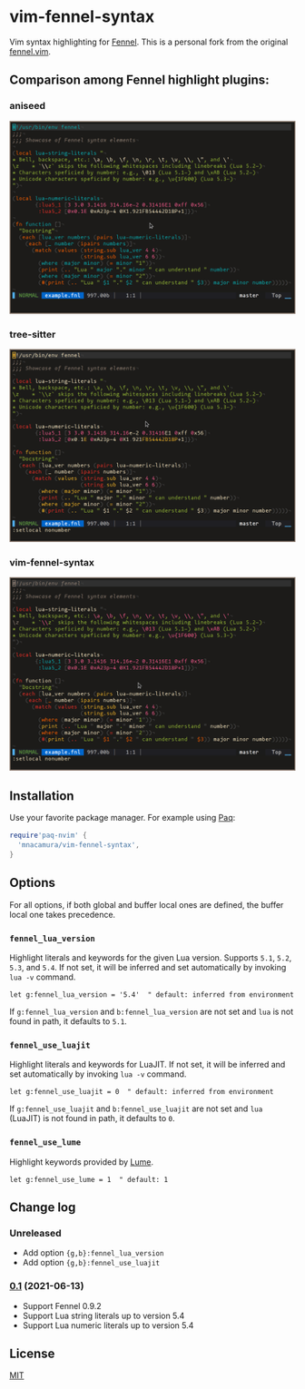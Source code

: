 # vim-fennel-syntax

Vim syntax highlighting for [Fennel][1].
This is a personal fork from the original [fennel.vim][2].

## Comparison among Fennel highlight plugins:

### aniseed
![aniseed](./data/aniseed.png)

### tree-sitter
![tree-sitter-fennel](./data/treesitter.png)

### vim-fennel-syntax
![vim-fennel-syntax](./data/example.png)

## Installation

Use your favorite package manager. For example using [Paq][3]:

```lua
require'paq-nvim' {
  'mnacamura/vim-fennel-syntax',
}
```

## Options

For all options, if both global and buffer local ones are defined, the
buffer local one takes precedence.

### `fennel_lua_version`

Highlight literals and keywords for the given Lua version.
Supports `5.1`, `5.2`, `5.3`, and `5.4`.
If not set, it will be inferred and set automatically by invoking `lua -v`
command.

```
let g:fennel_lua_version = '5.4'  " default: inferred from environment
```

If `g:fennel_lua_version` and `b:fennel_lua_version` are not set and `lua` is
not found in path, it defaults to `5.1`.

### `fennel_use_luajit`

Highlight literals and keywords for LuaJIT.
If not set, it will be inferred and set automatically by invoking `lua -v`
command.

```vim
let g:fennel_use_luajit = 0  " default: inferred from environment
```

If `g:fennel_use_luajit` and `b:fennel_use_luajit` are not set and
`lua` (LuaJIT) is not found in path, it defaults to `0`.

### `fennel_use_lume`

Highlight keywords provided by [Lume][4].

```vim
let g:fennel_use_lume = 1  " default: 1
```

## Change log

### Unreleased

* Add option `{g,b}:fennel_lua_version`
* Add option `{g,b}:fennel_use_luajit`

### [0.1][v0.1] (2021-06-13)

* Support Fennel 0.9.2
* Support Lua string literals up to version 5.4
* Support Lua numeric literals up to version 5.4

## License

[MIT](LICENSE)

[1]: https://fennel-lang.org/
[2]: https://github.com/bakpakin/fennel.vim/
[3]: https://github.com/savq/paq-nvim/
[4]: https://github.com/rxi/lume/
[v0.1]: https://github.com/mnacamura/vim-fennel-syntax/tree/v0.1

<!-- vim: set tw=78 spell: -->
